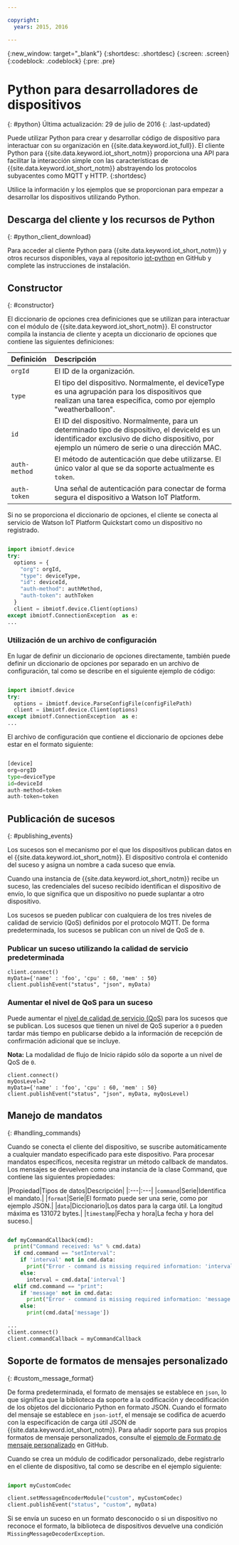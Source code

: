 ```yaml
---

copyright:
  years: 2015, 2016

---
```


{:new_window: target="_blank"}
{:shortdesc: .shortdesc}
{:screen: .screen}
{:codeblock: .codeblock}
{:pre: .pre}


# Python para desarrolladores de dispositivos
{: #python}
Última actualización: 29 de julio de 2016
{: .last-updated}

Puede utilizar Python para crear y desarrollar código de dispositivo para interactuar con su organización en {{site.data.keyword.iot_full}}. El cliente Python para {{site.data.keyword.iot_short_notm}} proporciona una API para facilitar la interacción simple con las características de {{site.data.keyword.iot_short_notm}} abstrayendo los protocolos subyacentes como MQTT y HTTP.
{:shortdesc}

Utilice la información y los ejemplos que se proporcionan para empezar a desarrollar los dispositivos utilizando Python.

## Descarga del cliente y los recursos de Python
{: #python_client_download}

Para acceder al cliente Python para {{site.data.keyword.iot_short_notm}} y otros recursos disponibles, vaya al repositorio [iot-python](https://github.com/ibm-watson-iot/iot-python) en GitHub y complete las instrucciones de instalación.

## Constructor
{: #constructor}

El diccionario de opciones crea definiciones que se utilizan para interactuar con el módulo de {{site.data.keyword.iot_short_notm}}. El constructor compila la instancia de cliente y acepta un diccionario de opciones que contiene las siguientes definiciones:

|Definición|Descripción |
|:---|:---|
|`orgId`|El ID de la organización.|
|`type`|El tipo del dispositivo. Normalmente, el deviceType es una agrupación para los dispositivos que realizan una tarea específica, como por ejemplo "weatherballoon".|
|`id`|El ID del dispositivo. Normalmente, para un determinado tipo de dispositivo, el deviceId es un identificador exclusivo de dicho dispositivo, por ejemplo un número de serie o una dirección MAC.|
|`auth-method`|El método de autenticación que debe utilizarse. El único valor al que se da soporte actualmente es `token`.|
|`auth-token`|Una señal de autenticación para conectar de forma segura el dispositivo a Watson IoT Platform.|

Si no se proporciona el diccionario de opciones, el cliente se conecta al servicio de Watson IoT Platform Quickstart como un dispositivo no registrado.

```python

import ibmiotf.device
try:
  options = {
    "org": orgId,
    "type": deviceType,
    "id": deviceId,
    "auth-method": authMethod,
    "auth-token": authToken
  }
  client = ibmiotf.device.Client(options)
except ibmiotf.ConnectionException  as e:
...
```

### Utilización de un archivo de configuración

En lugar de definir un diccionario de opciones directamente, también puede definir un diccionario de opciones por separado en un archivo de configuración, tal como se describe en el siguiente ejemplo de código:

```python

import ibmiotf.device
try:
  options = ibmiotf.device.ParseConfigFile(configFilePath)
  client = ibmiotf.device.Client(options)
except ibmiotf.ConnectionException  as e:
...
```

El archivo de configuración que contiene el diccionario de opciones debe estar en el formato siguiente:

```python

[device]
org=orgID
type=deviceType
id=deviceId
auth-method=token
auth-token=token

```

## Publicación de sucesos
{: #publishing_events}

Los sucesos son el mecanismo por el que los dispositivos publican datos en el {{site.data.keyword.iot_short_notm}}. El dispositivo controla el contenido del suceso y asigna un nombre a cada suceso que envía.

Cuando una instancia de {{site.data.keyword.iot_short_notm}} recibe un suceso, las credenciales del suceso recibido identifican el dispositivo de envío, lo que significa que un dispositivo no puede suplantar a otro dispositivo.

Los sucesos se pueden publicar con cualquiera de los tres niveles de calidad de servicio (QoS) definidos por el protocolo MQTT. De forma predeterminada, los sucesos se publican con un nivel de QoS de `0`.

### Publicar un suceso utilizando la calidad de servicio predeterminada

```
client.connect()
myData={'name' : 'foo', 'cpu' : 60, 'mem' : 50}
client.publishEvent("status", "json", myData)
```

### Aumentar el nivel de QoS para un suceso

Puede aumentar el [nivel de calidad de servicio (QoS)](../../reference/mqtt/index.html#qos-levels) para los sucesos que se publican. Los sucesos que tienen un nivel de QoS superior a `0` pueden tardar más tiempo en publicarse debido a la información de recepción de confirmación adicional que se incluye.

**Nota:** La modalidad de flujo de Inicio rápido sólo da soporte a un nivel de QoS de `0`.

```
client.connect()
myQosLevel=2
myData={'name' : 'foo', 'cpu' : 60, 'mem' : 50}
client.publishEvent("status", "json", myData, myQosLevel)
```
## Manejo de mandatos
{: #handling_commands}

Cuando se conecta el cliente del dispositivo, se suscribe automáticamente a cualquier mandato especificado para este dispositivo. Para procesar mandatos específicos, necesita registrar un método callback de mandatos. Los mensajes se devuelven como una instancia de la clase Command, que contiene las siguientes propiedades:

|Propiedad|Tipos de datos|Descripción|
|:---|:---|
|`command`|Serie|Identifica el mandato.|
|`format`|Serie|El formato puede ser una serie, como por ejemplo JSON.|
|`data`|Diccionario|Los datos para la carga útil. La longitud máxima es 131072 bytes.|
|`timestamp`|Fecha y hora|La fecha y hora del suceso.|


```python

def myCommandCallback(cmd):
  print("Command received: %s" % cmd.data)
  if cmd.command == "setInterval":
    if 'interval' not in cmd.data:
      print("Error - command is missing required information: 'interval'")
    else:
      interval = cmd.data['interval']
  elif cmd.command == "print":
    if 'message' not in cmd.data:
      print("Error - command is missing required information: 'message'")
    else:
      print(cmd.data['message'])

...
client.connect()
client.commandCallback = myCommandCallback
```

## Soporte de formatos de mensajes personalizado
{: #custom_message_format}

De forma predeterminada, el formato de mensajes se establece en `json`, lo que significa que la biblioteca da soporte a la codificación y decodificación de los objetos del diccionario Python en formato JSON. Cuando el formato del mensaje se establece en `json-iotf`, el mensaje se codifica de acuerdo con la especificación de carga útil JSON de {{site.data.keyword.iot_short_notm}}. Para añadir soporte para sus propios formatos de mensaje personalizados, consulte el [ejemplo de Formato de mensaje personalizado](https://github.com/ibm-watson-iot/iot-python/tree/master/samples/customMessageFormat) en GitHub.

Cuando se crea un módulo de codificador personalizado, debe registrarlo en el cliente de dispositivo, tal como se describe en el ejemplo siguiente:

```python

import myCustomCodec

client.setMessageEncoderModule("custom", myCustomCodec)
client.publishEvent("status", "custom", myData)
```
Si se envía un suceso en un formato desconocido o si un dispositivo no reconoce el formato, la biblioteca de dispositivos devuelve una condición `MissingMessageDecoderException`.

